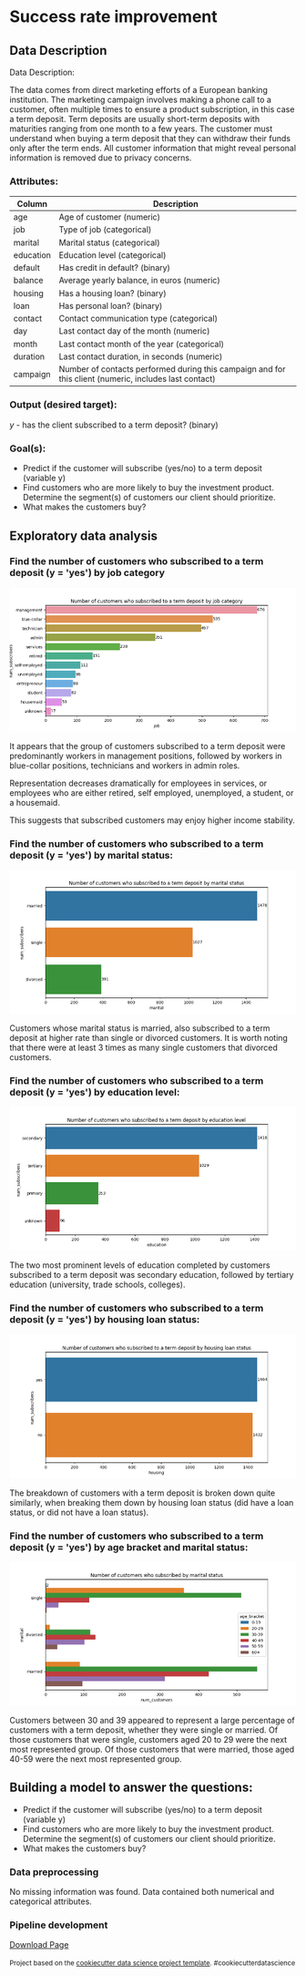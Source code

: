 Success rate improvement
==============================

## Data Description

Data Description:

The data comes from direct marketing efforts of a European banking institution. The marketing campaign involves making a phone call to a customer, often multiple times to ensure a product subscription, in this case a term deposit. Term deposits are usually short-term deposits with maturities ranging from one month to a few years. The customer must understand when buying a term deposit that they can withdraw their funds only after the term ends. All customer information that might reveal personal information is removed due to privacy concerns.


### Attributes:

| Column	|Description|
|-|-|
|age	|Age of customer (numeric)|
|job	|Type of job (categorical)|
|marital	|Marital status (categorical)|
|education	|Education level (categorical)|
|default	|Has credit in default? (binary)|
|balance	|Average yearly balance, in euros (numeric)|
|housing	|Has a housing loan? (binary)|
|loan	|Has personal loan? (binary)|
|contact	|Contact communication type (categorical)|
|day	|Last contact day of the month (numeric)|
|month	|Last contact month of the year (categorical)|
|duration	|Last contact duration, in seconds (numeric)|
|campaign	|Number of contacts performed during this campaign and for this client (numeric, includes last contact)|

### Output (desired target):

$y$ - has the client subscribed to a term deposit? (binary)

### Goal(s):

- Predict if the customer will subscribe (yes/no) to a term deposit (variable y)
- Find customers who are more likely to buy the investment product. Determine the segment(s) of customers our client should prioritize.
- What makes the customers buy? 

## Exploratory data analysis

### Find the number of customers who subscribed to a term deposit (y = 'yes') by job category

![](./reports/figures/num_subscribers_job.png)

It appears that the group of customers subscribed to a term deposit were predominantly workers in management positions, followed by workers in blue-collar positions, technicians and workers in admin roles. 

Representation decreases dramatically for employees in services, or employees who are either retired, self employed, unemployed, a student, or a housemaid. 

This suggests that subscribed customers may enjoy higher income stability. 

### Find the number of customers who subscribed to a term deposit (y = 'yes') by marital status:

![](./reports/figures/num_subscribers_marital.png)

Customers whose marital status is married, also subscribed to a term deposit at higher rate than single or divorced customers. It is worth noting that there were at least 3 times as many single customers that divorced customers. 

### Find the number of customers who subscribed to a term deposit (y = 'yes') by education level:

![](./reports/figures/num_subscribers_education.png)

The two most prominent levels of education completed by customers subscribed to a term deposit was secondary education, followed by tertiary education (university, trade schools, colleges).

### Find the number of customers who subscribed to a term deposit (y = 'yes') by housing loan status:

![](./reports/figures/num_subscribers_housing.png)

The breakdown of customers with a term deposit is broken down quite similarly, when breaking them down by housing loan status (did have a loan status, or did not have a loan status).

### Find the number of customers who subscribed to a term deposit (y = 'yes') by age bracket and marital status:

![](./reports/figures/num_customers_m_bracket.png)

Customers between 30 and 39 appeared to represent a large percentage of customers with a term deposit, whether they were single or married. Of those customers that were single, customers aged 20 to 29 were the next most represented group. Of those customers that were married, those aged 40-59 were the next most represented group. 

## Building a model to answer the questions:

- Predict if the customer will subscribe (yes/no) to a term deposit (variable y)
- Find customers who are more likely to buy the investment product. Determine the segment(s) of customers our client should prioritize.
- What makes the customers buy? 

### Data preprocessing

No missing information was found. Data contained both numerical and categorical attributes. 

### Pipeline development

[Download Page](/notebooks/pipeline_diagram.html)


<p><small>Project based on the <a target="_blank" href="https://drivendata.github.io/cookiecutter-data-science/">cookiecutter data science project template</a>. #cookiecutterdatascience</small></p>
